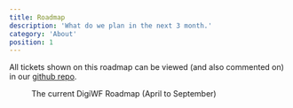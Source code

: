 ```yaml
---
title: Roadmap
description: 'What do we plan in the next 3 month.'
category: 'About'
position: 1
---
```

All tickets shown on this roadmap can be viewed (and also commented on) in our [github repo](https://github.com/it-at-m/digiwf-project/labels/Epic).
<figure>
<v-img alt="The current DigiWF roadmap as a graphical overview." contain max-width="100%" 
src="images/about/digiwf_roadmap.svg"></v-img>
<figcaption>The current DigiWF Roadmap (April to September)</figcaption>
</figure>